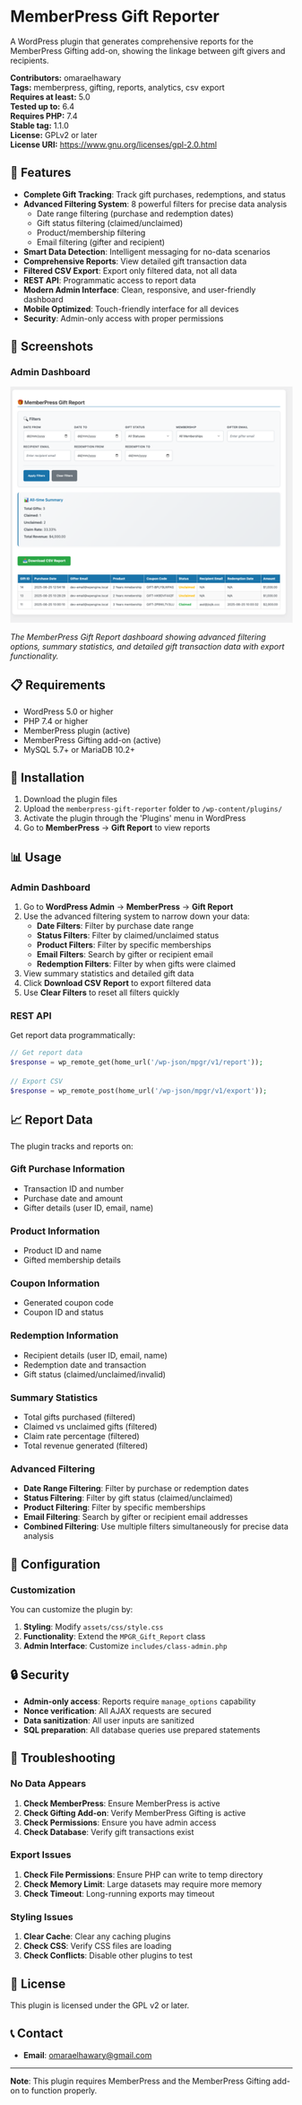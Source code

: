 # MemberPress Gift Reporter

A WordPress plugin that generates comprehensive reports for the MemberPress Gifting add-on, showing the linkage between gift givers and recipients.

**Contributors:** omaraelhawary  
**Tags:** memberpress, gifting, reports, analytics, csv export  
**Requires at least:** 5.0  
**Tested up to:** 6.4  
**Requires PHP:** 7.4  
**Stable tag:** 1.1.0  
**License:** GPLv2 or later  
**License URI:** https://www.gnu.org/licenses/gpl-2.0.html

## 🎁 Features

- **Complete Gift Tracking**: Track gift purchases, redemptions, and status
- **Advanced Filtering System**: 8 powerful filters for precise data analysis
  - Date range filtering (purchase and redemption dates)
  - Gift status filtering (claimed/unclaimed)
  - Product/membership filtering
  - Email filtering (gifter and recipient)
- **Smart Data Detection**: Intelligent messaging for no-data scenarios
- **Comprehensive Reports**: View detailed gift transaction data
- **Filtered CSV Export**: Export only filtered data, not all data
- **REST API**: Programmatic access to report data
- **Modern Admin Interface**: Clean, responsive, and user-friendly dashboard
- **Mobile Optimized**: Touch-friendly interface for all devices
- **Security**: Admin-only access with proper permissions

## 📸 Screenshots

### Admin Dashboard
![MemberPress Gift Report Dashboard](screenshots/dashboard.png)

*The MemberPress Gift Report dashboard showing advanced filtering options, summary statistics, and detailed gift transaction data with export functionality.*

## 📋 Requirements

- WordPress 5.0 or higher
- PHP 7.4 or higher
- MemberPress plugin (active)
- MemberPress Gifting add-on (active)
- MySQL 5.7+ or MariaDB 10.2+

## 🚀 Installation

1. Download the plugin files
2. Upload the `memberpress-gift-reporter` folder to `/wp-content/plugins/`
3. Activate the plugin through the 'Plugins' menu in WordPress
4. Go to **MemberPress** → **Gift Report** to view reports

## 📊 Usage

### Admin Dashboard

1. Go to **WordPress Admin** → **MemberPress** → **Gift Report**
2. Use the advanced filtering system to narrow down your data:
   - **Date Filters**: Filter by purchase date range
   - **Status Filters**: Filter by claimed/unclaimed status
   - **Product Filters**: Filter by specific memberships
   - **Email Filters**: Search by gifter or recipient email
   - **Redemption Filters**: Filter by when gifts were claimed
3. View summary statistics and detailed gift data
4. Click **Download CSV Report** to export filtered data
5. Use **Clear Filters** to reset all filters quickly

### REST API

Get report data programmatically:

```php
// Get report data
$response = wp_remote_get(home_url('/wp-json/mpgr/v1/report'));

// Export CSV
$response = wp_remote_post(home_url('/wp-json/mpgr/v1/export'));
```

## 📈 Report Data

The plugin tracks and reports on:

### Gift Purchase Information
- Transaction ID and number
- Purchase date and amount
- Gifter details (user ID, email, name)

### Product Information
- Product ID and name
- Gifted membership details

### Coupon Information
- Generated coupon code
- Coupon ID and status

### Redemption Information
- Recipient details (user ID, email, name)
- Redemption date and transaction
- Gift status (claimed/unclaimed/invalid)

### Summary Statistics
- Total gifts purchased (filtered)
- Claimed vs unclaimed gifts (filtered)
- Claim rate percentage (filtered)
- Total revenue generated (filtered)

### Advanced Filtering
- **Date Range Filtering**: Filter by purchase or redemption dates
- **Status Filtering**: Filter by gift status (claimed/unclaimed)
- **Product Filtering**: Filter by specific memberships
- **Email Filtering**: Search by gifter or recipient email addresses
- **Combined Filtering**: Use multiple filters simultaneously for precise data analysis

## 🔧 Configuration

### Customization

You can customize the plugin by:

1. **Styling**: Modify `assets/css/style.css`
2. **Functionality**: Extend the `MPGR_Gift_Report` class
3. **Admin Interface**: Customize `includes/class-admin.php`

## 🔒 Security

- **Admin-only access**: Reports require `manage_options` capability
- **Nonce verification**: All AJAX requests are secured
- **Data sanitization**: All user inputs are sanitized
- **SQL preparation**: All database queries use prepared statements

## 🐛 Troubleshooting

### No Data Appears

1. **Check MemberPress**: Ensure MemberPress is active
2. **Check Gifting Add-on**: Verify MemberPress Gifting is active
3. **Check Permissions**: Ensure you have admin access
4. **Check Database**: Verify gift transactions exist

### Export Issues

1. **Check File Permissions**: Ensure PHP can write to temp directory
2. **Check Memory Limit**: Large datasets may require more memory
3. **Check Timeout**: Long-running exports may timeout

### Styling Issues

1. **Clear Cache**: Clear any caching plugins
2. **Check CSS**: Verify CSS files are loading
3. **Check Conflicts**: Disable other plugins to test

## 📄 License

This plugin is licensed under the GPL v2 or later.

## 📞 Contact

- **Email**: omaraelhawary@gmail.com

---

**Note**: This plugin requires MemberPress and the MemberPress Gifting add-on to function properly.
